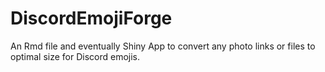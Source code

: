 # DiscordEmojiForge
An Rmd file and eventually Shiny App to convert any photo links or files to optimal size for Discord emojis.
